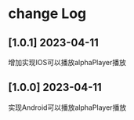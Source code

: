 
# change Log
## [1.0.1] 2023-04-11
增加实现IOS可以播放alphaPlayer播放

## [1.0.0] 2023-04-11
实现Android可以播放alphaPlayer播放

